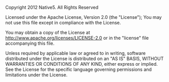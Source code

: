 Copyright 2012 Native5. All Rights Reserved 

Licensed under the Apache License, Version 2.0 (the "License");
You may not use this file except in compliance with the License.

You may obtain a copy of the License at
http://www.apache.org/licenses/LICENSE-2.0
or in the "license" file accompanying this file.

Unless required by applicable law or agreed to in writing, software
distributed under the License is distributed on an "AS IS" BASIS,
WITHOUT WARRANTIES OR CONDITIONS OF ANY KIND, either express or implied.
See the License for the specific language governing permissions and
limitations under the License.
